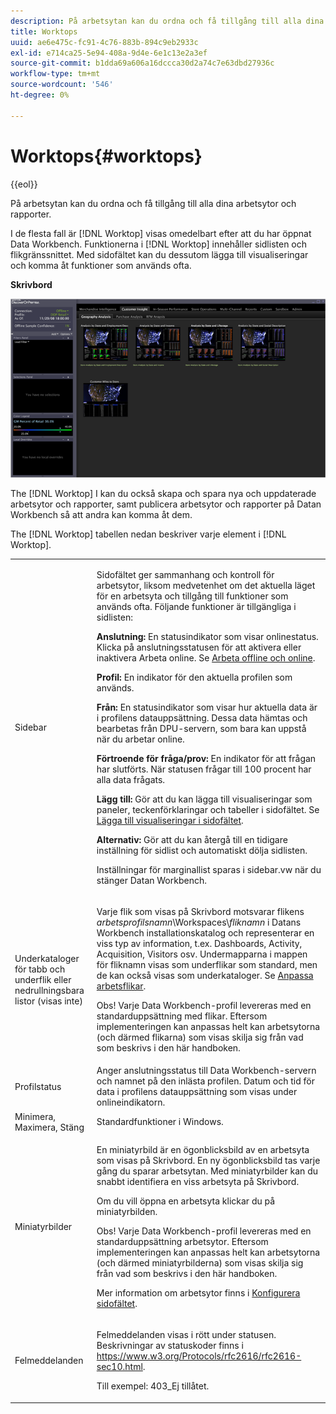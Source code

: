 ```yaml
---
description: På arbetsytan kan du ordna och få tillgång till alla dina arbetsytor och rapporter.
title: Worktops
uuid: ae6e475c-fc91-4c76-883b-894c9eb2933c
exl-id: e714ca25-5e94-408a-9d4e-6e1c13e2a3ef
source-git-commit: b1dda69a606a16dccca30d2a74c7e63dbd27936c
workflow-type: tm+mt
source-wordcount: '546'
ht-degree: 0%

---
```


# Worktops{#worktops}

{{eol}}

På arbetsytan kan du ordna och få tillgång till alla dina arbetsytor och rapporter.

I de flesta fall är [!DNL Worktop] visas omedelbart efter att du har öppnat Data Workbench. Funktionerna i [!DNL Worktop] innehåller sidlisten och flikgränssnittet. Med sidofältet kan du dessutom lägga till visualiseringar och komma åt funktioner som används ofta.

**Skrivbord**

![](assets/client-wktp.png)

The [!DNL Worktop] I kan du också skapa och spara nya och uppdaterade arbetsytor och rapporter, samt publicera arbetsytor och rapporter på Datan Workbench så att andra kan komma åt dem.

The [!DNL Worktop] tabellen nedan beskriver varje element i [!DNL Worktop].

<table id="table_CB1DBB7DE8E2450A8C57601531BBD689">
 <tbody>
  <tr>
   <td colname="col1"> Sidebar </td>
   <td colname="col2"> <p>Sidofältet ger sammanhang och kontroll för arbetsytor, liksom medvetenhet om det aktuella läget för en arbetsyta och tillgång till funktioner som används ofta. Följande funktioner är tillgängliga i sidlisten: </p> <p> <b>Anslutning:</b> En statusindikator som visar onlinestatus. Klicka på anslutningsstatusen för att aktivera eller inaktivera <span class="wintitle"> Arbeta online</span>. Se <a href="../../home/c-get-started/c-off-on.md#concept-cef8758ede044b18b3558376c5eb9f54"> Arbeta offline och online</a>. </p> <p> <b>Profil:</b> En indikator för den aktuella profilen som används. </p> <p> <b>Från: </b>En statusindikator som visar hur aktuella data är i profilens datauppsättning. Dessa data hämtas och bearbetas från DPU-servern, som bara kan uppstå när du arbetar online. </p> <p> <b>Förtroende för fråga/prov:</b> En indikator för att frågan har slutförts. När statusen frågar till 100 procent har alla data frågats. </p> <p> <b>Lägg till:</b> Gör att du kan lägga till visualiseringar som paneler, teckenförklaringar och tabeller i sidofältet. Se <a href="../../home/c-get-started/c-config-sidebar.md#section-666f70a405db4f8d8eaffa567ffcac06"> Lägga till visualiseringar i sidofältet</a>. </p> <p> <b>Alternativ:</b> Gör att du kan återgå till en tidigare inställning för sidlist och automatiskt dölja sidlisten. </p> <p>Inställningar för marginallist sparas i <span class="filepath"> sidebar.vw</span> när du stänger Datan Workbench. </p> </td>
  </tr>
  <tr>
   <td colname="col1"> <p>Underkataloger för tabb och underflik eller nedrullningsbara listor (visas inte) </p> </td>
   <td colname="col2"> <p>Varje flik som visas på <span class="wintitle"> Skrivbord</span> motsvarar flikens <i>arbetsprofilsnamn</i>\Workspaces\<i>fliknamn</i> i Datans Workbench installationskatalog och representerar en viss typ av information, t.ex. Dashboards, Activity, Acquisition, Visitors osv. Undermapparna i mappen för fliknamn visas som underflikar som standard, men de kan också visas som underkataloger. Se <a href="../../home/c-get-started/c-intf-anlys-ftrs/c-cstm-wktp-tabs/c-cstm-wktp-tabs.md#concept-0f1e6061b03949199326dc6df71a52bc"> Anpassa arbetsflikar</a>. </p> <p> <p>Obs! Varje Data Workbench-profil levereras med en standarduppsättning med flikar. Eftersom implementeringen kan anpassas helt kan arbetsytorna (och därmed flikarna) som visas skilja sig från vad som beskrivs i den här handboken. </p> </p> </td>
  </tr>
  <tr>
   <td colname="col1"> Profilstatus </td>
   <td colname="col2"> Anger anslutningsstatus till Data Workbench-servern och namnet på den inlästa profilen. Datum och tid för data i profilens datauppsättning som visas under onlineindikatorn. </td>
  </tr>
  <tr>
   <td colname="col1"> Minimera, Maximera, Stäng </td>
   <td colname="col2"> Standardfunktioner i Windows. </td>
  </tr>
  <tr>
   <td colname="col1"> Miniatyrbilder </td>
   <td colname="col2"> <p>En miniatyrbild är en ögonblicksbild av en arbetsyta som visas på <span class="wintitle"> Skrivbord</span>. En ny ögonblicksbild tas varje gång du sparar arbetsytan. Med miniatyrbilder kan du snabbt identifiera en viss arbetsyta på <span class="wintitle"> Skrivbord</span>. </p> <p>Om du vill öppna en arbetsyta klickar du på miniatyrbilden. </p> <p> <p>Obs! Varje Data Workbench-profil levereras med en standarduppsättning arbetsytor. Eftersom implementeringen kan anpassas helt kan arbetsytorna (och därmed miniatyrbilderna) som visas skilja sig från vad som beskrivs i den här handboken. </p> </p> <p>Mer information om arbetsytor finns i <a href="../../home/c-get-started/c-config-sidebar.md#concept-41db771b302e43018e5a9daa40b397e6"> Konfigurera sidofältet</a>. </p> </td>
  </tr>
  <tr>
   <td colname="col1"> Felmeddelanden </td>
   <td colname="col2"> <p>Felmeddelanden visas i rött under statusen. Beskrivningar av statuskoder finns i <a href="https://www.w3.org/Protocols/rfc2616/rfc2616-sec10.html" format="http" scope="external"> https://www.w3.org/Protocols/rfc2616/rfc2616-sec10.html</a>. </p> <p>Till exempel: 403_Ej tillåtet. </p> </td>
  </tr>
 </tbody>
</table>
